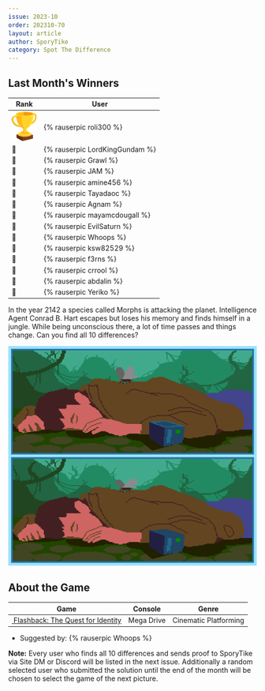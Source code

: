 ```yaml
---
issue: 2023-10
order: 202310-70
layout: article
author: SporyTike
category: Spot The Difference
---
```


## Last Month's Winners

<table><thead><tr><th>Rank</th><th>User</th></tr></thead><tbody>
  <tr><td><img src="../../img/trophy_small.png"/></td><td><div class="bingo-winner-small">{% rauserpic roli300 %}</div></td></tr>
  <tr><td>🥈</td><td>{% rauserpic LordKingGundam %}</td></tr>
  <tr><td>🥉</td><td>{% rauserpic Grawl %}</td></tr>
  <tr><td>🏅</td><td>{% rauserpic JAM %}</td></tr>
  <tr><td>🏅</td><td>{% rauserpic amine456 %}</td></tr>
  <tr><td>🏅</td><td>{% rauserpic Tayadaoc %}</td></tr>
  <tr><td>🏅</td><td>{% rauserpic Agnam %}</td></tr>
  <tr><td>🏅</td><td>{% rauserpic mayamcdougall %}</td></tr>
  <tr><td>🏅</td><td>{% rauserpic EvilSaturn %}</td></tr>
  <tr><td>🏅</td><td>{% rauserpic Whoops %}</td></tr>
  <tr><td>🏅</td><td>{% rauserpic ksw82529 %}</td></tr>
  <tr><td>🏅</td><td>{% rauserpic f3rns %}</td></tr>
  <tr><td>🏅</td><td>{% rauserpic crrool %}</td></tr>
  <tr><td>🏅</td><td>{% rauserpic abdalin %}</td></tr>
  <tr><td>🏅</td><td>{% rauserpic Yeriko %}</td></tr>
</tbody></table>

In the year 2142 a species called Morphs is attacking the planet. Intelligence Agent Conrad B. Hart escapes but loses his memory and finds himself in a jungle. While being unconscious there, a lot of time passes and things change. Can you find all 10 differences?

<p align="center">
  <img src="img/Fun/SpotTheDifference.png" />
</p>

## About the Game

| Game                                                                                                                                                                                                                                          | Console    | Genre                 |
| --------------------------------------------------------------------------------------------------------------------------------------------------------------------------------------------------------------------------------------------- | ---------- | --------------------- |
| <a class="gameicon-link" href="https://retroachievements.org/game/165" target="_blank" rel="noopener"> <img class="gameicon" src="https://retroachievements.org/Images/055707.png" alt=""> <span>Flashback: The Quest for Identity</span></a> | Mega Drive | Cinematic Platforming |


* Suggested by: {% rauserpic Whoops %}

**Note:** Every user who finds all 10 differences and sends proof to SporyTike via Site DM or Discord will be listed in the next issue. Additionally a random selected user who submitted the solution until the end of the month will be chosen to select the game of the next picture.
